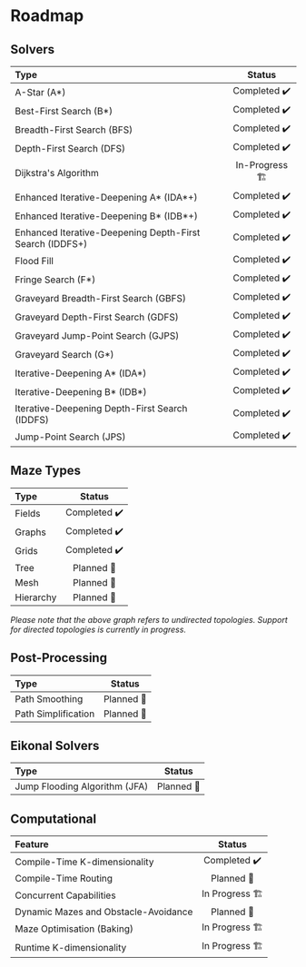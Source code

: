 # Roadmap

## Solvers

| Type                                                     |     Status     |
|:---------------------------------------------------------|:--------------:|
| A-Star (A*)                                              |  Completed ✔️  |
| Best-First Search (B*)                                   |  Completed ✔️  |
| Breadth-First Search (BFS)                               |  Completed ✔️  |
| Depth-First Search (DFS)                                 |  Completed ✔️  |
| Dijkstra's Algorithm                                     | In-Progress 🏗️ |
| Enhanced Iterative-Deepening A* (IDA*+)                  |  Completed ✔️  |
| Enhanced Iterative-Deepening B* (IDB*+)                  |  Completed ✔️  |
| Enhanced Iterative-Deepening Depth-First Search (IDDFS+) |  Completed ✔️  |
| Flood Fill                                               |  Completed ✔️  |
| Fringe Search (F*)                                       |  Completed ✔️  |
| Graveyard Breadth-First Search (GBFS)                    |  Completed ✔️  |
| Graveyard Depth-First Search (GDFS)                      |  Completed ✔️  |
| Graveyard Jump-Point Search (GJPS)                       |  Completed ✔️  |
| Graveyard Search (G*)                                    |  Completed ✔️  |
| Iterative-Deepening A* (IDA*)                            |  Completed ✔️  |
| Iterative-Deepening B* (IDB*)                            |  Completed ✔️  |
| Iterative-Deepening Depth-First Search (IDDFS)           |  Completed ✔️  |
| Jump-Point Search (JPS)                                  | Completed ✔️️  |


## Maze Types

| Type      |    Status    |
|:----------|:------------:|
| Fields    | Completed ✔️ |
| Graphs    | Completed ✔️ |
| Grids     | Completed ✔️ |
| Tree      |  Planned 📝  |
| Mesh      |  Planned 📝  |
| Hierarchy |  Planned 📝  |

*Please note that the above graph refers to undirected topologies. Support for directed topologies is currently in progress.*


## Post-Processing

| Type                |   Status   |
|:--------------------|:----------:|
| Path Smoothing      | Planned 📝 |
| Path Simplification | Planned 📝 |


## Eikonal Solvers

| Type                          |   Status   |
|:------------------------------|:----------:|
| Jump Flooding Algorithm (JFA) | Planned 📝 |


## Computational

| Feature                              |     Status      |
|:-------------------------------------|:---------------:|
| Compile-Time K-dimensionality        |  Completed ✔️   |
| Compile-Time Routing                 |   Planned 📝    |
| Concurrent Capabilities              | In Progress 🏗️ |
| Dynamic Mazes and Obstacle-Avoidance |   Planned 📝    |
| Maze Optimisation (Baking)           | In Progress 🏗️ |
| Runtime K-dimensionality             | In Progress 🏗️ |